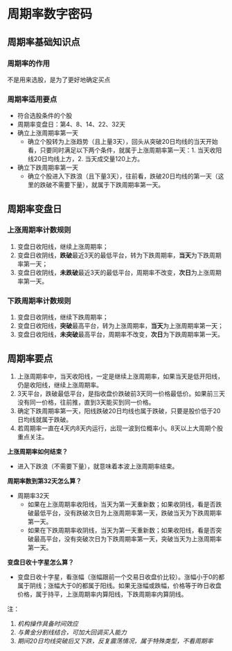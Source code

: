 # 周期率数字密码

## 周期率基础知识点

### 周期率的作用

不是用来选股，是为了更好地确定买点

### 周期率适用要点

- 符合选股条件的个股
- 周期率变盘日：第4、8、14、22、32天
- 确立上涨周期率第一天
  - 确立个股转为上涨趋势（且上量3天），回头从突破20日均线的当天开始看，只要同时满足以下两个条件，就属于上涨周期率第一天：1. 当天收阳线20日均线上方，2. 当天成交量120上方。
- 确立下跌周期率第一天
  - 确立个股进入下跌浪（且下量3天），往前看，跌破20日均线的第一天（这里的跌破不需要下量），就属于下跌周期率第一天。

## 周期率变盘日

### 上涨周期率计数规则

1. 变盘日收阳线，继续上涨周期率；
2. 变盘日收阴线，**跌破**最近3天的最低平台，转为下跌周期率，**当天**为下跌周期率第一天；
3. 变盘日收阴线，**未跌破**最近3天的最低平台，周期率不改变，**次日**为上涨周期率第一天。

### 下跌周期率计数规则

1. 变盘日收阴线，继续下跌周期率；
2. 变盘日收阳线，**突破**最高平台，转为上涨周期率，**当天**为上涨周期率第一天；
3. 变盘日收阳线，**未突破**最高平台，周期率不改变，**次日**为下跌周期率第一天。

## 周期率要点

1. 上涨周期率中，当天收阳线，一定是继续上涨周期率，如果当天是低开阳线，仍是收阳线，继续上涨周期率。
2. 3天平台，跌破最低平台，是指收盘价跌破前3天同一价格最低价。如果前三天没有同一价格，往前推，直到3天能买到同一价格。
3. 确定下跌周期率第一天，阳线跌破20日均线也属于跌破，只要是股价低于20日均线就属于跌破。
4. 若周期率一直在4天内8天内运行，出现一波到位概率小。8天以上大周期个股重点关注。

**上涨周期率如何结束？**

- 进入下跌浪（不需要下量），就意味着本波上涨周期率结束。

**周期率数到第32天怎么算？**

- 周期率32天
  - 如果在上涨周期率收阳线，当天为第一天重新数；如果收阴线，看是否跌破最低平台，没有跌破次日为上涨周期率第一天，跌破当天为下跌周期率第一天。
  - 如果在下跌周期率收阴线，当天为第一天重新数；如果收阳线，看是否突破最高平台，没有突破次日为下跌周期率第一天，突破当天为上涨周期率第一天。

**变盘日收十字星怎么算？**

- 变盘日收十字星，看涨幅（涨幅跟前一个交易日收盘价比较）。涨幅小于0的都属于阴线；涨幅大于0的都属于阳线。如果无涨幅或跌幅，价格等于昨日收盘价格，属于持平，上涨周期率内算阳线，下跌周期率内算阴线。

注：

1. *机构操作具备时间效应*
2. *与黄金分割线结合，可加大回调买入能力*
3. *期间20日均线突破后又下跌，反复震荡情况，属于特殊类型，不看周期率*
